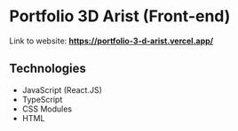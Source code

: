 # Portfolio 3D Arist (Front-end)
Link to website: **https://portfolio-3-d-arist.vercel.app/**

## Technologies
- JavaScript (React.JS)
- TypeScript
- CSS Modules
- HTML

